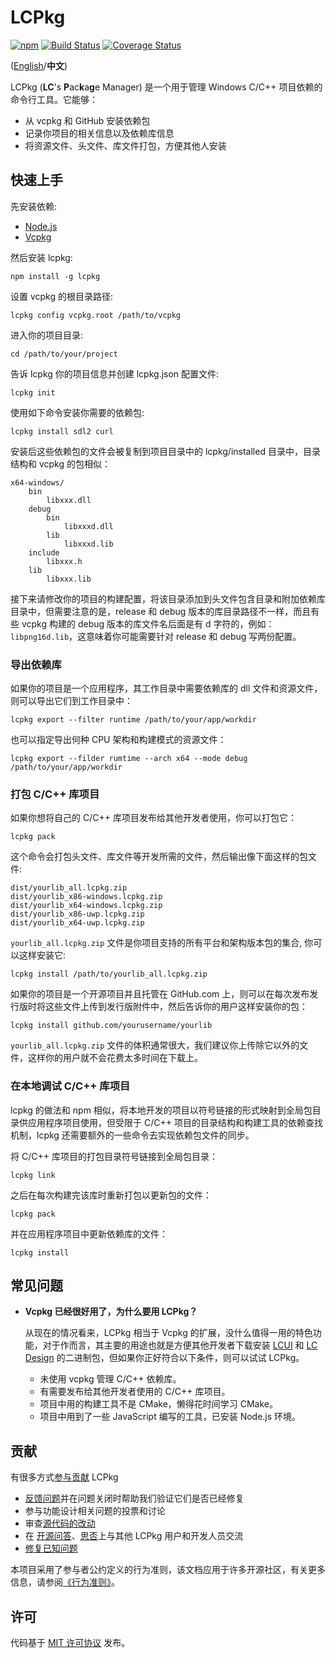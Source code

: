 # LCPkg

[![npm](https://img.shields.io/npm/v/lcpkg)](http://npmjs.com/package/lcpkg)
[![Build Status](https://travis-ci.org/lc-soft/lcpkg.svg?branch=develop)](https://travis-ci.org/lc-soft/lcpkg)
[![Coverage Status](https://coveralls.io/repos/github/lc-soft/lcpkg/badge.svg?branch=develop)](https://coveralls.io/github/lc-soft/lcpkg?branch=develop)

([English](README.md)/**中文**)

LCPkg (**LC**'s **P**ac**k**a**g**e Manager) 是一个用于管理 Windows C/C++ 项目依赖的命令行工具。它能够：

- 从 vcpkg 和 GitHub 安装依赖包
- 记录你项目的相关信息以及依赖库信息
- 将资源文件、头文件、库文件打包，方便其他人安装

## 快速上手

先安装依赖:

- [Node.js](https://nodejs.org/en/)
- [Vcpkg](https://github.com/microsoft/vcpkg)

然后安装 lcpkg:

    npm install -g lcpkg

设置 vcpkg 的根目录路径:

    lcpkg config vcpkg.root /path/to/vcpkg

进入你的项目目录:

    cd /path/to/your/project

告诉 lcpkg 你的项目信息并创建 lcpkg.json 配置文件:

    lcpkg init

使用如下命令安装你需要的依赖包:

    lcpkg install sdl2 curl

安装后这些依赖包的文件会被复制到项目目录中的 lcpkg/installed 目录中，目录结构和 vcpkg 的包相似：

    x64-windows/
        bin
            libxxx.dll
        debug
            bin
                libxxxd.dll
            lib
                libxxxd.lib
        include
            libxxx.h
        lib
            libxxx.lib

接下来请修改你的项目的构建配置，将该目录添加到头文件包含目录和附加依赖库目录中，但需要注意的是，release 和 debug 版本的库目录路径不一样，而且有些 vcpkg 构建的 debug 版本的库文件名后面是有 d 字符的，例如：`libpng16d.lib`，这意味着你可能需要针对 release 和 debug 写两份配置。

### 导出依赖库

如果你的项目是一个应用程序，其工作目录中需要依赖库的 dll 文件和资源文件，则可以导出它们到工作目录中：

    lcpkg export --filter runtime /path/to/your/app/workdir

也可以指定导出何种 CPU 架构和构建模式的资源文件：

    lcpkg export --filder rumtime --arch x64 --mode debug /path/to/your/app/workdir

### 打包 C/C++ 库项目

如果你想将自己的 C/C++ 库项目发布给其他开发者使用，你可以打包它：

    lcpkg pack

这个命令会打包头文件、库文件等开发所需的文件，然后输出像下面这样的包文件:

    dist/yourlib_all.lcpkg.zip
    dist/yourlib_x86-windows.lcpkg.zip
    dist/yourlib_x64-windows.lcpkg.zip
    dist/yourlib_x86-uwp.lcpkg.zip
    dist/yourlib_x64-uwp.lcpkg.zip

`yourlib_all.lcpkg.zip` 文件是你项目支持的所有平台和架构版本包的集合, 你可以这样安装它:

    lcpkg install /path/to/yourlib_all.lcpkg.zip

如果你的项目是一个开源项目并且托管在 GitHub.com 上，则可以在每次发布发行版时将这些文件上传到发行版附件中，然后告诉你的用户这样安装你的包：

    lcpkg install github.com/yourusername/yourlib

`yourlib_all.lcpkg.zip` 文件的体积通常很大，我们建议你上传除它以外的文件，这样你的用户就不会花费太多时间在下载上。

### 在本地调试 C/C++ 库项目

lcpkg 的做法和 npm 相似，将本地开发的项目以符号链接的形式映射到全局包目录供应用程序项目使用，但受限于 C/C++ 项目的目录结构和构建工具的依赖查找机制，lcpkg 还需要额外的一些命令去实现依赖包文件的同步。

将 C/C++ 库项目的打包目录符号链接到全局包目录：

    lcpkg link

之后在每次构建完该库时重新打包以更新包的文件：

    lcpkg pack

并在应用程序项目中更新依赖库的文件：

    lcpkg install

## 常见问题

- **Vcpkg 已经很好用了，为什么要用 LCPkg？**

  从现在的情况看来，LCPkg 相当于 Vcpkg 的扩展，没什么值得一用的特色功能，对于作而言，其主要的用途也就是方便其他开发者下载安装 [LCUI](https://github.com/lc-soft/lLCUI) 和 [LC Design](https://github.com/lc-ui/lc-design) 的二进制包，但如果你正好符合以下条件，则可以试试 LCPkg。

  - 未使用 vcpkg 管理 C/C++ 依赖库。
  - 有需要发布给其他开发者使用的 C/C++ 库项目。
  - 项目中用的构建工具不是 CMake，懒得花时间学习 CMake。
  - 项目中用到了一些 JavaScript 编写的工具，已安装 Node.js 环境。

## 贡献

有很多方式[参与贡献](CONTRIBUTING.zh-cn.md) LCPkg

- [反馈问题](https://github.com/lc-soft/lcpkg/issues)并在问题关闭时帮助我们验证它们是否已经修复
- 参与功能设计相关问题的投票和讨论
- 审查[源代码的改动](https://github.com/lc-soft/lcpkg/pulls)
- 在 [开源问答](https://www.oschina.net/question/ask)、[思否](https://segmentfault.com/)上与其他 LCPkg 用户和开发人员交流
- [修复已知问题](CONTRIBUTING.zh-cn.md)

本项目采用了参与者公约定义的行为准则，该文档应用于许多开源社区，有关更多信息，请参阅[《行为准则》](CODE_OF_CONDUCT.zh-cn.md)。

## 许可

代码基于 [MIT 许可协议](LICENSE) 发布。
